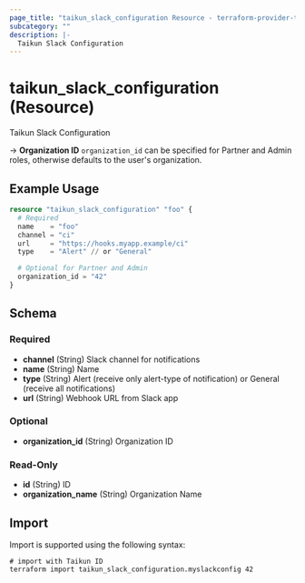 ```yaml
---
page_title: "taikun_slack_configuration Resource - terraform-provider-taikun"
subcategory: ""
description: |-
  Taikun Slack Configuration
---
```


# taikun_slack_configuration (Resource)

Taikun Slack Configuration

-> **Organization ID** `organization_id` can be specified for Partner and Admin roles, otherwise defaults to the user's
organization.

## Example Usage

```terraform
resource "taikun_slack_configuration" "foo" {
  # Required
  name    = "foo"
  channel = "ci"
  url     = "https://hooks.myapp.example/ci"
  type    = "Alert" // or "General"

  # Optional for Partner and Admin
  organization_id = "42"
}
```

<!-- schema generated by tfplugindocs -->
## Schema

### Required

- **channel** (String) Slack channel for notifications
- **name** (String) Name
- **type** (String) Alert (receive only alert-type of notification) or General (receive all notifications)
- **url** (String) Webhook URL from Slack app

### Optional

- **organization_id** (String) Organization ID

### Read-Only

- **id** (String) ID
- **organization_name** (String) Organization Name

## Import

Import is supported using the following syntax:

```shell
# import with Taikun ID
terraform import taikun_slack_configuration.myslackconfig 42
```
